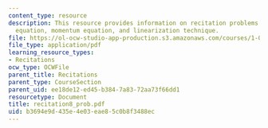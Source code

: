 ```yaml
---
content_type: resource
description: This resource provides information on recitation problems for continuity
  equation, momentum equation, and linearization technique.
file: https://ol-ocw-studio-app-production.s3.amazonaws.com/courses/1-060-engineering-mechanics-ii-spring-2006/b3694e9d435e4e03eae85c0b8f3488ec_recitation8_prob.pdf
file_type: application/pdf
learning_resource_types:
- Recitations
ocw_type: OCWFile
parent_title: Recitations
parent_type: CourseSection
parent_uid: ee18de12-ed45-b384-7a83-72aa73f66dd1
resourcetype: Document
title: recitation8_prob.pdf
uid: b3694e9d-435e-4e03-eae8-5c0b8f3488ec
---
```

